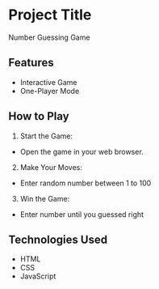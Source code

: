 # Project Title

Number Guessing Game

## Features

- Interactive Game
- One-Player Mode

## How to Play

1. Start the Game:

- Open the game in your web browser.

2. Make Your Moves:

- Enter random number between 1 to 100

3. Win the Game:

- Enter number until you guessed right


## Technologies Used

- HTML
- CSS
- JavaScript